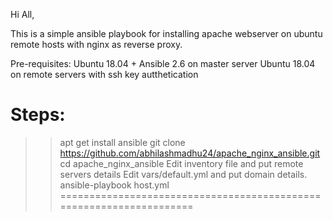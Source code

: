   Hi All,
  
  This is a simple ansible playbook for installing apache webserver on ubuntu remote hosts with nginx as reverse proxy.
  
  Pre-requisites: Ubuntu 18.04 + Ansible 2.6 on master server
                  Ubuntu 18.04 on remote servers with ssh key autthetication
                  
  Steps: 
  ===================================================================
  >> apt get install ansible
  >> git clone https://github.com/abhilashmadhu24/apache_nginx_ansible.git
  >> cd apache_nginx_ansible
  >> Edit inventory file and put remote servers details 
  >> Edit vars/default.yml and put domain details.
  >> ansible-playbook host.yml
  ====================================================================
